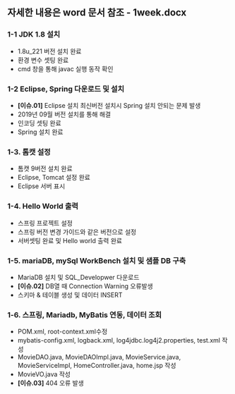 ## 자세한 내용은 word 문서 참조 - 1week.docx

### 1-1 JDK 1.8 설치

-  1.8u_221 버전 설치 완료
-  환경 변수 셋팅 완료
-  cmd 창을 통해 javac 실행 동작 확인

### 1-2 Eclipse, Spring 다운로드 및 설치

- **[이슈.01]** Eclipse 설치 최신버전 설치시 Spring 설치 안되는 문제 발생
- 2019년 09월 버전 설치를 통해 해결
- 인코딩 셋팅 완료
- Spring 설치 완료

### 1-3. 톰캣 설정

- 톰캣 9버전 설치 완료
- Eclipse, Tomcat 설정 완료
- Eclipse 서버 표시

### 1-4. Hello World 출력

- 스프링 프로젝트 설정
- 스프링 버전 변경 가이드와 같은 버전으로 설정
- 서버셋팅 완료 및 Hello world 출력 완료

### 1-5. mariaDB, mySql WorkBench 설치 및 샘플 DB 구축

- MariaDB 설치 및 SQL_Developwer 다운로드
- **[이슈.02]** DB열 때 Connection Warning 오류발생 
- 스키마 & 테이블 생성 및 데이터 INSERT 

### 1-6. 스프링, Mariadb, MyBatis 연동, 데이터 조회

- POM.xml, root-context.xml수정
- mybatis-config.xml, logback.xml, log4jdbc.log4j2.properties, test.xml 작성
- MovieDAO.java, MovieDAOImpl.java, MovieService.java, MovieServiceImpl, HomeController.java, home.jsp 작성
- MovieVO.java 작성
- **[이슈.03]** 404 오류 발생
